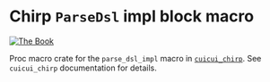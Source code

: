 # Chirp `ParseDsl` impl block macro

[![The Book](https://img.shields.io/badge/The_Cuicui_Book-blue)](https://nicopap.github.io/cuicui_layout/introduction.html)

Proc macro crate for the `parse_dsl_impl` macro in [`cuicui_chirp`]. See `cuicui_chirp`
documentation for details.

[`cuicui_chirp`]: https://docs.rs/cuicui_chirp/latest/cuicui_chirp/
